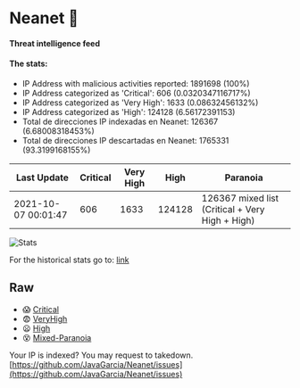 # Neanet :hocho:
#### Threat intelligence feed
#### The stats:

- IP Address with malicious activities reported: 1891698 (100%)
- IP Address categorized as 'Critical':  606 (0.0320347116717%)
- IP Address categorized as 'Very High':  1633 (0.08632456132%)
- IP Address categorized as 'High':  124128 (6.56172391153)
- Total de direcciones IP indexadas en Neanet:  126367 (6.68008318453%)
- Total de direcciones IP descartadas en Neanet:  1765331 (93.3199168155%)

| Last Update | Critical | Very High | High | Paranoia |
| --- | --- | --- | --- | --- |
| 2021-10-07 00:01:47 | 606 | 1633 | 124128 | 126367 mixed list (Critical + Very High + High)|

![Stats](https://docs.google.com/spreadsheets/d/e/2PACX-1vSnaNMIXVabIpDJjufMlzH7poXnshF3mgd8Is1g9ytUEzVsP5my4Trn8f-xkoLLQ38xpL3HtmUexLo6/pubchart?oid=501124687&format=image)

For the historical stats go to: [link](/stats.csv)
## Raw
- :scream: [Critical](https://raw.githubusercontent.com/JavaGarcia/Neanet/master/blacklists/neanet_critical.txt)
- :fearful: [VeryHigh](https://raw.githubusercontent.com/JavaGarcia/Neanet/master/blacklists/neanet_veryHigh.txtt)
- :frowning: [High](https://raw.githubusercontent.com/JavaGarcia/Neanet/master/blacklists/neanet_high.txt)
- :dizzy_face: [Mixed-Paranoia](https://raw.githubusercontent.com/JavaGarcia/Neanet/master/blacklists/neanet_all.txt)


Your IP is indexed? You may request to takedown. [https://github.com/JavaGarcia/Neanet/issues](https://github.com/JavaGarcia/Neanet/issues)































































































































































































































































































































































































































































































































































































































































































































































































































































































































































































































































































































































































































































































































































































































































































































































































































































































































































































































































































































































































































































































































































































































































































































































































































































































































































































































































































































































































































































































































































































































































































































































































































































































































































































































































































































































































































































































































































































































































































































































































































































































































































































































































































































































































































































































































































































































































































































































































































































































































































































































































































































































































































































































































































































































































































































































































































































































































































































































































































































































































































































































































































































































































































































































































































































































































































































































































































































































































































































































































































































































































































































































































































































































































































































































































































































































































































































































































































































































































































































































































































































































































































































































































































































































































































































































































































































































































































































































































































































































































































































































































































































































































































































































































































































































































































